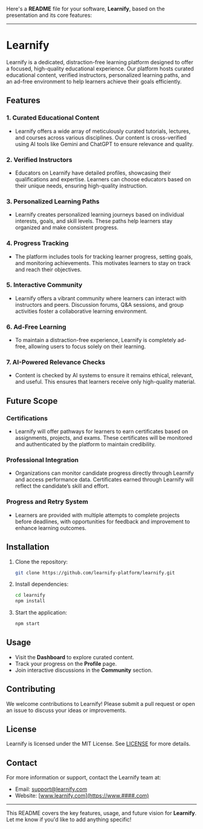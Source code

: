 Here's a **README** file for your software, **Learnify**, based on the presentation and its core features:

---

# Learnify

Learnify is a dedicated, distraction-free learning platform designed to offer a focused, high-quality educational experience. Our platform hosts curated educational content, verified instructors, personalized learning paths, and an ad-free environment to help learners achieve their goals efficiently.

## Features

### 1. **Curated Educational Content**

- Learnify offers a wide array of meticulously curated tutorials, lectures, and courses across various disciplines. Our content is cross-verified using AI tools like Gemini and ChatGPT to ensure relevance and quality.

### 2. **Verified Instructors**

- Educators on Learnify have detailed profiles, showcasing their qualifications and expertise. Learners can choose educators based on their unique needs, ensuring high-quality instruction.

### 3. **Personalized Learning Paths**

- Learnify creates personalized learning journeys based on individual interests, goals, and skill levels. These paths help learners stay organized and make consistent progress.

### 4. **Progress Tracking**

- The platform includes tools for tracking learner progress, setting goals, and monitoring achievements. This motivates learners to stay on track and reach their objectives.

### 5. **Interactive Community**

- Learnify offers a vibrant community where learners can interact with instructors and peers. Discussion forums, Q&A sessions, and group activities foster a collaborative learning environment.

### 6. **Ad-Free Learning**

- To maintain a distraction-free experience, Learnify is completely ad-free, allowing users to focus solely on their learning.

### 7. **AI-Powered Relevance Checks**

- Content is checked by AI systems to ensure it remains ethical, relevant, and useful. This ensures that learners receive only high-quality material.

## Future Scope

### Certifications

- Learnify will offer pathways for learners to earn certificates based on assignments, projects, and exams. These certificates will be monitored and authenticated by the platform to maintain credibility.

### Professional Integration

- Organizations can monitor candidate progress directly through Learnify and access performance data. Certificates earned through Learnify will reflect the candidate’s skill and effort.

### Progress and Retry System

- Learners are provided with multiple attempts to complete projects before deadlines, with opportunities for feedback and improvement to enhance learning outcomes.

## Installation

1. Clone the repository:
   ```bash
   git clone https://github.com/learnify-platform/learnify.git
   ```
2. Install dependencies:
   ```bash
   cd learnify
   npm install
   ```
3. Start the application:
   ```bash
   npm start
   ```

## Usage

- Visit the **Dashboard** to explore curated content.
- Track your progress on the **Profile** page.
- Join interactive discussions in the **Community** section.

## Contributing

We welcome contributions to Learnify! Please submit a pull request or open an issue to discuss your ideas or improvements.

## License

Learnify is licensed under the MIT License. See [LICENSE](LICENSE) for more details.

## Contact

For more information or support, contact the Learnify team at:

- Email: support@learnify.com
- Website: [www.learnify.com](https://www.####.com)

---

This README covers the key features, usage, and future vision for **Learnify**. Let me know if you'd like to add anything specific!
